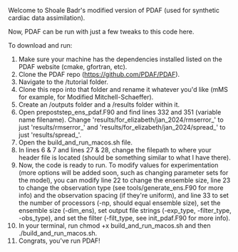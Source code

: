 Welcome to Shoale Badr's modified version of PDAF (used for synthetic cardiac data assimilation).

Now, PDAF can be run with just a few tweaks to this code here. 

To download and run:
1. Make sure your machine has the dependencies installed listed on the PDAF website (cmake, gfortran, etc).
2. Clone the PDAF repo (https://github.com/PDAF/PDAF).
3. Navigate to the /tutorial folder.
4. Clone this repo into that folder and rename it whatever you'd like (mMS for example, for Modified Mitchell-Schaeffer).
5. Create an /outputs folder and a /results folder within it.
6. Open prepoststep_ens_pdaf.F90 and find lines 332 and 351 (variable name filename). Change 'results/for_elizabeth/jan_2024/rmserror_' to just 'results/rmserror_'
   and 'results/for_elizabeth/jan_2024/spread_' to just 'results/spread_'.
7. Open the build_and_run_macos.sh file.
8. In lines 6 & 7 and lines 27 & 28, change the filepath to where your header file is located (should be something similar to what I have there).
9. Now, the code is ready to run. To modify values for experimentation (more options will be added soon, such as changing parameter sets for the model),
   you can modify line 22 to change the ensemble size, line 23 to change the observation type (see tools/generate_ens.F90 for more info) and the observation spacing
   (if they're uniform), and line 33 to set the number of processors (-np, should equal ensemble size), set the ensemble size (-dim_ens), set output file strings
   (-exp_type, -filter_type, -obs_type), and set the filter (-filt_type, see init_pdaf.F90 for more info).
13. In your terminal, run chmod +x build_and_run_macos.sh and then ./build_and_run_macos.sh.
14. Congrats, you've run PDAF!



